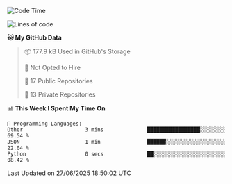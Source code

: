 <!--START_SECTION:waka-->
![Code Time](http://img.shields.io/badge/Code%20Time-1%2C116%20hrs%2032%20mins-blue)

![Lines of code](https://img.shields.io/badge/From%20Hello%20World%20I%27ve%20Written-224.9%20thousand%20lines%20of%20code-blue)

**🐱 My GitHub Data** 

> 📦 177.9 kB Used in GitHub's Storage 
 > 
> 🚫 Not Opted to Hire
 > 
> 📜 17 Public Repositories 
 > 
> 🔑 13 Private Repositories 
 > 
📊 **This Week I Spent My Time On** 

```text
💬 Programming Languages: 
Other                    3 mins              █████████████████░░░░░░░░   69.54 % 
JSON                     1 min               ██████░░░░░░░░░░░░░░░░░░░   22.04 % 
Python                   0 secs              ██░░░░░░░░░░░░░░░░░░░░░░░   08.42 % 
```


 Last Updated on 27/06/2025 18:50:02 UTC
<!--END_SECTION:waka-->
